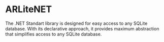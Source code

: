 # ARLiteNET

The .NET Standart library is designed for easy access to any SQLite database. With its declarative approach, it provides maximum abstraction that simplifies access to any SQLite database.
